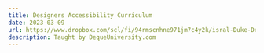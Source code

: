 ```yaml
---
title: Designers Accessibility Curriculum
date: 2023-03-09
url: https://www.dropbox.com/scl/fi/94rmscnhne971jm7c4y2k/isral-Duke-Designers_Package-Completion-Certificate.pdf?rlkey=u9kw9lgpdn7go3rwoi22yyo4n&dl=0
description: Taught by DequeUniversity.com
---
```

